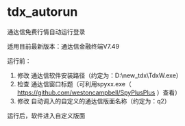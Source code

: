 # tdx_autorun
通达信免费行情自动运行登录

适用目前最新版本：通达信金融终端V7.49

运行前：
1. 修改 通达信软件安装路径（约定为：D:\new_tdx\TdxW.exe）
2. 检查 通达信窗口标题（可利用spyxx.exe（ https://github.com/westoncampbell/SpyPlusPlus ）查看）
3. 修改 自动调入的自定义的通达信版面名称（约定为：q2）

运行后，软件进入自定义版面
